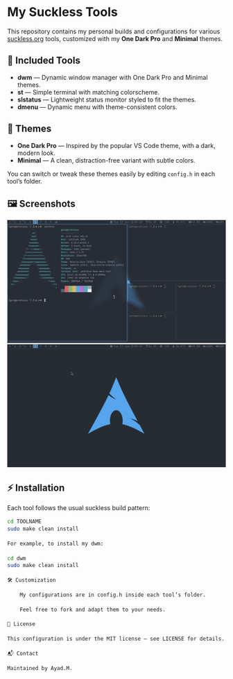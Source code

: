 # My Suckless Tools

This repository contains my personal builds and configurations for various [suckless.org](https://suckless.org) tools, customized with my **One Dark Pro** and **Minimal** themes.

## 📂 Included Tools

- **dwm** — Dynamic window manager with One Dark Pro and Minimal themes.
- **st** — Simple terminal with matching colorscheme.
- **slstatus** — Lightweight status monitor styled to fit the themes.
- **dmenu** — Dynamic menu with theme-consistent colors.

## 🎨 Themes

- **One Dark Pro** — Inspired by the popular VS Code theme, with a dark, modern look.
- **Minimal** — A clean, distraction-free variant with subtle colors.

You can switch or tweak these themes easily by editing `config.h` in each tool’s folder.

## 🖼️ Screenshots

![One Dark Pro Theme](images/st.png)
![Minimal Theme](images/dwm.png)


## ⚡ Installation

Each tool follows the usual suckless build pattern:

```bash
cd TOOLNAME
sudo make clean install

For example, to install my dwm:

cd dwm
sudo make clean install

🛠️ Customization

    My configurations are in config.h inside each tool’s folder.

    Feel free to fork and adapt them to your needs.

📜 License

This configuration is under the MIT license — see LICENSE for details.

📬 Contact

Maintained by Ayad.M.
